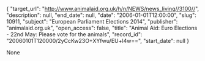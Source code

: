 {
  "target_url": "http://www.animalaid.org.uk/h/n/NEWS/news_living//3100//", 
  "description": null, 
  "end_date": null, 
  "date": "2006-01-01T12:00:00", 
  "slug": 10911, 
  "subject": "European Parliament Elections 2014", 
  "publisher": "animalaid.org.uk", 
  "open_access": false, 
  "title": "Animal Aid: Euro Elections - 22nd May: Please vote for the animals", 
  "record_id": "20060101T120000/2yCcKw23O+XYfwu/EU+l4w==", 
  "start_date": null
}

None